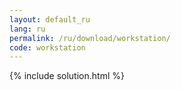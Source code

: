 ```yaml
---
layout: default_ru
lang: ru
permalink: /ru/download/workstation/
code: workstation
---
```

{% include solution.html %}
